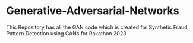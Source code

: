 # Generative-Adversarial-Networks
This Repository has all the GAN code which is created for Synthetic Fraud Pattern Detection using GANs for Rakathon 2023

